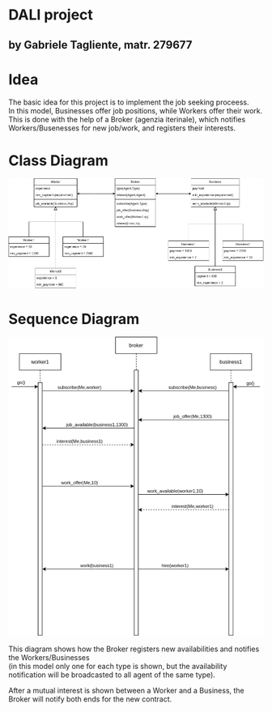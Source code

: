 # DALI project
## by Gabriele Tagliente, matr. 279677

# Idea
The basic idea for this project is to implement the job seeking proceess.  
In this model, Businesses offer job positions,
while Workers offer their work.  
This is done with the help of a Broker (agenzia iterinale),
which notifies Workers/Busenesses for new job/work,
and registers their interests.

# Class Diagram
![Class Diagram Image](Images/class_diagram.drawio.png)

# Sequence Diagram
![Sequence Diagram Image](Images/sequence_diagram.drawio.png)

This diagram shows how the Broker registers new availabilities
and notifies the Workers/Businesses  
(in this model only one for each type is shown,
but the availability notification will be broadcasted to all
agent of the same type).

After a mutual interest is shown between a Worker and a Business,
the Broker will notify both ends for the new contract.


